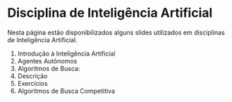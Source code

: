 # Disciplina de Inteligência Artificial

Nesta página estão disponibilizados alguns slides utilizados em disciplinas de Inteligência Artificial.

1. Introdução à Inteligência Artificial
2. Agentes Autônomos
3. Algoritmos de Busca:
  1. Descrição
  2. Exercícios
4. Algoritmos de Busca Competitiva